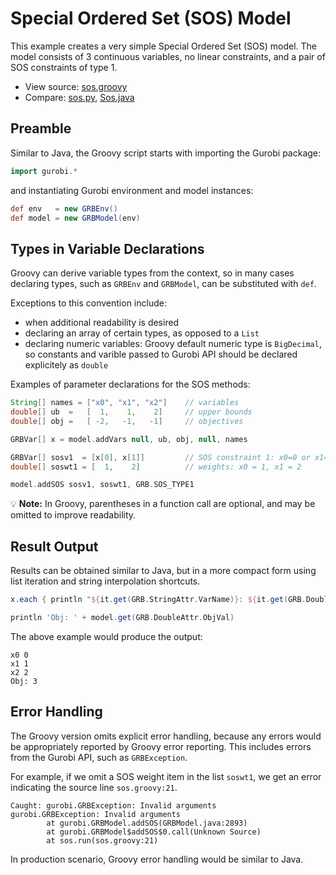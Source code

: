 # Special Ordered Set (SOS) Model

This example creates a very simple Special Ordered Set (SOS) model.
The model consists of 3 continuous variables, no linear constraints,
and a pair of SOS constraints of type 1.

* View source: [sos.groovy](https://github.com/the-write-one/gurobi-groovy/blob/master/sos/sos.groovy)
* Compare: [sos.py](https://www.gurobi.com/documentation/8.1/examples/sos_py.html),
           [Sos.java](https://www.gurobi.com/documentation/8.1/examples/sos_java.html)

## Preamble

Similar to Java, the Groovy script starts with importing the Gurobi package:
```groovy
import gurobi.*
```
and instantiating Gurobi environment and model instances:
```groovy
def env   = new GRBEnv()
def model = new GRBModel(env)
```

## Types in Variable Declarations

Groovy can derive variable types from the context,
so in many cases declaring types, such as `GRBEnv` and `GRBModel`,  can be substituted with `def`.

Exceptions to this convention include:
 * when additional readability is desired
 * declaring an array of certain types, as opposed to a `List`
 * declaring numeric variables: Groovy default numeric type is `BigDecimal`, so constants and varible passed to Gurobi API should be declared explicitely as `double`

Examples of parameter declarations for the SOS methods:
```groovy
String[] names = ["x0", "x1", "x2"]    // variables
double[] ub  =   [  1,    1,    2]     // upper bounds
double[] obj =   [ -2,   -1,   -1]     // objectives

GRBVar[] x = model.addVars null, ub, obj, null, names

GRBVar[] sosv1  = [x[0], x[1]]         // SOS constraint 1: x0=0 or x1=0
double[] soswt1 = [  1,    2]          // weights: x0 = 1, x1 = 2

model.addSOS sosv1, soswt1, GRB.SOS_TYPE1
```

:bulb: **Note:** In Groovy, parentheses in a function call are optional,
and may be omitted to improve readability.

## Result Output

Results can be obtained similar to Java, but in a more compact form
using list iteration and string interpolation shortcuts.

```groovy
x.each { println "${it.get(GRB.StringAttr.VarName)}: ${it.get(GRB.DoubleAttr.X)}" }

println 'Obj: ' + model.get(GRB.DoubleAttr.ObjVal)
```
The above example would produce the output:
```
x0 0
x1 1
x2 2
Obj: 3
```

## Error Handling

The Groovy version omits explicit error handling, because any errors
would be appropriately reported by Groovy error reporting. This includes errors
from the Gurobi API, such as `GRBException`.

For example, if we omit a SOS weight item in the list `soswt1`, we get an error
indicating the source line `sos.groovy:21`.

```
Caught: gurobi.GRBException: Invalid arguments
gurobi.GRBException: Invalid arguments
        at gurobi.GRBModel.addSOS(GRBModel.java:2893)
        at gurobi.GRBModel$addSOS$0.call(Unknown Source)
        at sos.run(sos.groovy:21)
```

In production scenario, Groovy error handling would be similar to Java.
